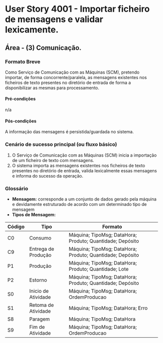 # User Story 4001 - Importar ficheiro de mensagens e validar lexicamente.

## Área - (3) Comunicação.

### Formato Breve
Como  Serviço de Comunicação com as Máquinas (SCM), pretendo importar, de forma  concorrente/paralela, as mensagens existentes nos ficheiros de texto  presentes no diretório de entrada de forma a disponibilizar as mesmas para  processamento.

#### Pré-condições

n/a

#### Pós-condições

A informação das mensagens é persistida/guardada no sistema. 



### Cenário de sucesso principal (ou fluxo básico)

1. O Serviço de Comunicação com as Máquinas (SCM) inicia a importação de um ficheiro de texto com mensagens. 
2. O sistema importa as mensagens existentes nos ficheiros de texto  presentes no diretório de entrada, valida lexicalmente essas mensagens e informa do sucesso da operação.



### Glossário

- **Mensagem:** corresponde a um conjunto de dados gerado pela máquina e devidamente estruturado de acordo com um determinado tipo de mensagem
- **Tipos de Mensagem:**

| Código | Tipo                | Formato                                                   |
| ------ | ------------------- | --------------------------------------------------------- |
| C0     | Consumo             | Máquina; TipoMsg; DataHora; Produto; Quantidade; Depósito |
| C9     | Entrega de Produção | Máquina; TipoMsg; DataHora; Produto; Quantidade; Depósito |
| P1     | Produção            | Máquina; TipoMsg; DataHora; Produto; Quantidade; Lote     |
| P2     | Estorno             | Máquina; TipoMsg; DataHora; Produto; Quantidade; Depósito |
| S0     | Inicio de Atividade | Máquina; TipoMsg; DataHora; OrdemProducao                 |
| S1     | Retoma de Atividade | Máquina; TipoMsg; DataHora; Erro                          |
| S8     | Paragem             | Máquina; TipoMsg; DataHora                                |
| S9     | Fim de Atividade    | Máquina; TipoMsg; DataHora; OrdemProducao                 |

